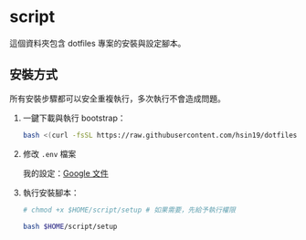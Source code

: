 # script

這個資料夾包含 dotfiles 專案的安裝與設定腳本。

## 安裝方式

所有安裝步驟都可以安全重複執行，多次執行不會造成問題。

1. 一鍵下載與執行 bootstrap：
   ```sh
   bash <(curl -fsSL https://raw.githubusercontent.com/hsin19/dotfiles/refs/heads/master/script/bootstrap)
   ```

2. 修改 `.env` 檔案
   
   我的設定：[Google 文件](https://docs.google.com/document/d/1iScKuZSXaJpC1n26h-F8VKngpWEAJ3vUBsTpVqEdTSE/edit?tab=t.0)

3. 執行安裝腳本：
   ```sh
   # chmod +x $HOME/script/setup # 如果需要，先給予執行權限

   bash $HOME/script/setup
   ```
